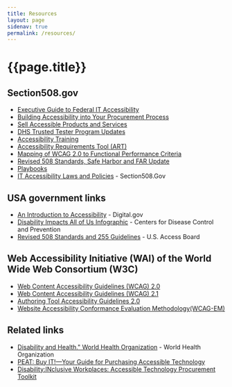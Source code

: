 ```yaml
---
title: Resources
layout: page
sidenav: true
permalink: /resources/
---
```


# **{{page.title}}**

## Section508.gov

- [Executive Guide to Federal IT Accessibility](https://www.section508.gov/tools/playbooks/exec-guide-accessibility)
- [Building Accessibility into Your Procurement Process](https://www.section508.gov/blog/Building-Accessibility-into-your-Procurement-Process)
- [Sell Accessible Products and Services](https://www.section508.gov/sell)
- [DHS Trusted Tester Program Updates](https://www.section508.gov/blog/DHS-Trusted-Tester-Program-Updates/)
- [Accessibility Training](https://www.section508.gov/training-home/)
- [Accessibility Requirements Tool (ART)](https://www.section508.gov/buy/accessibility-requirements-tool)
- [Mapping of WCAG 2.0 to Functional Performance Criteria](https://www.section508.gov/content/mapping-wcag-to-fpc)
- [Revised 508 Standards, Safe Harbor and FAR Update](https://www.section508.gov/blog/Revised-508-Standards-Safe-Harbor-and-FAR-Update)
- [Playbooks](https://www.section508.gov/tools/playbooks/)
- [IT Accessibility Laws and Policies](https://www.section508.gov/manage/laws-and-policies) - Section508.Gov


## USA government links
- [An Introduction to Accessibility](https://digital.gov/resources/introduction-accessibility/) - Digital.gov
- [Disability Impacts All of Us Infographic](https://www.cdc.gov/ncbddd/disabilityandhealth/infographic-disability-impacts-all.html) - Centers for Disease Control and Prevention
- [Revised 508 Standards and 255 Guidelines](https://www.access-board.gov/ict/) - U.S. Access Board

## Web Accessibility Initiative (WAI) of the World Wide Web Consortium (W3C)
- [Web Content Accessibility Guidelines (WCAG) 2.0](https://www.w3.org/TR/WCAG20/)
- [Web Content Accessibility Guidelines (WCAG) 2.1](https://www.w3.org/TR/WCAG21/)
- [Authoring Tool Accessibility Guidelines 2.0](https://www.w3.org/WAI/standards-guidelines/atag/)
- [Website Accessibility Conformance Evaluation Methodology(WCAG-EM)](https://www.w3.org/WAI/test-evaluate/conformance/wcag-em/)

## Related links
- [Disability and Health." World Health Organization](https://www.who.int/news-room/fact-sheets/detail/disability-and-health) - World Health Organization
- [PEAT: Buy IT!—Your Guide for Purchasing Accessible Technology](https://www.peatworks.org/digital-accessibility-toolkits/buy-it/)
- [Disability:INclusive Workplaces: Accessible Technology Procurement Toolkit](https://private.disabilityin.org/procurementtoolkit/)
